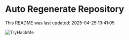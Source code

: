 # Auto Regenerate Repository

This README was last updated: 2025-04-25 19:41:05

 ![TryHackMe](https://tryhackme.com/badge/533634)
